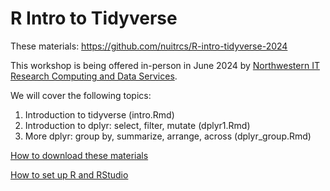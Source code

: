 # R Intro to Tidyverse 

These materials: https://github.com/nuitrcs/R-intro-tidyverse-2024

This workshop is being offered in-person in June 2024 by [Northwestern IT Research Computing and Data Services](https://www.it.northwestern.edu/departments/it-services-support/research/).

We will cover the following topics:

1. Introduction to tidyverse (intro.Rmd)
2. Introduction to dplyr: select, filter, mutate (dplyr1.Rmd)
3. More dplyr: group by, summarize, arrange, across (dplyr_group.Rmd)

[How to download these materials](https://sites.northwestern.edu/researchcomputing/resources/downloading-from-github/)

[How to set up R and RStudio](https://sites.northwestern.edu/researchcomputing/resources/r-and-rstudio/)
